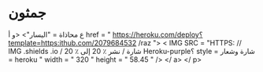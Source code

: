 # جمثون
ع محاذاة = "اليسار"> <و أ href = " https://heroku.com/deploy؟template=https:ithub.com/2079684532
/raz "> < IMG  SRC = "HTTPS: // IMG .shields .io / شارة / نشر ٪ 20 إلى ٪ 20 Heroku-purple؟ style = شارة وشعار = heroku " width = " 320 " height = " 58.45 " /> </ a> </ p>
